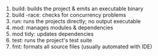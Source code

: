 1. build: builds the project & emits an executable binary 
2. build -race: checks for concurrency problems
3. run: runs the projects directly; no output executable 
4. mod: manages modules & dependencies
5. mod tidy: updates dependencies
6. test: runs the project's test suite
7. fmt: formats all source files (usually automated with IDE)